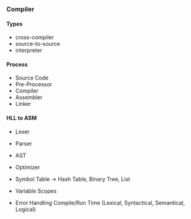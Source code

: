 ### Compiler
#### Types
* cross-compiler
* source-to-source
* interpreter

#### Process
* Source Code
* Pre-Processor
* Compiler
* Assembler
* Linker

#### HLL to ASM
* Lexer
* Parser
* AST
* Optimizer

* Symbol Table -> Hash Table, Binary Tree, List

* Variable Scopes
* Error Handling Compile/Run Time (Lexical, Syntactical, Semantical, Logical)